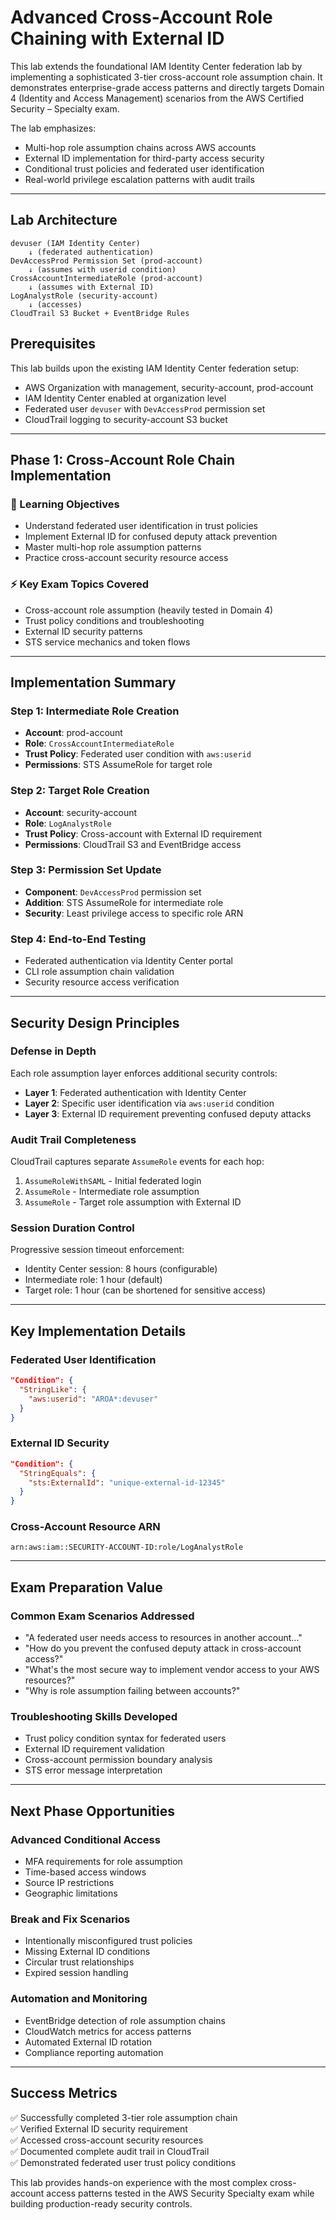 # Advanced Cross-Account Role Chaining with External ID

This lab extends the foundational IAM Identity Center federation lab by implementing a sophisticated 3-tier cross-account role assumption chain. It demonstrates enterprise-grade access patterns and directly targets Domain 4 (Identity and Access Management) scenarios from the AWS Certified Security – Specialty exam.

The lab emphasizes:
- Multi-hop role assumption chains across AWS accounts
- External ID implementation for third-party access security
- Conditional trust policies and federated user identification
- Real-world privilege escalation patterns with audit trails

---

## Lab Architecture

```
devuser (IAM Identity Center)
    ↓ (federated authentication)
DevAccessProd Permission Set (prod-account)
    ↓ (assumes with userid condition)
CrossAccountIntermediateRole (prod-account)
    ↓ (assumes with External ID)
LogAnalystRole (security-account)
    ↓ (accesses)
CloudTrail S3 Bucket + EventBridge Rules
```

## Prerequisites

This lab builds upon the existing IAM Identity Center federation setup:
- AWS Organization with management, security-account, prod-account
- IAM Identity Center enabled at organization level
- Federated user `devuser` with `DevAccessProd` permission set
- CloudTrail logging to security-account S3 bucket

---

## Phase 1: Cross-Account Role Chain Implementation

### 🎯 Learning Objectives
- Understand federated user identification in trust policies
- Implement External ID for confused deputy attack prevention
- Master multi-hop role assumption patterns
- Practice cross-account security resource access

### ⚡ Key Exam Topics Covered
- Cross-account role assumption (heavily tested in Domain 4)
- Trust policy conditions and troubleshooting
- External ID security patterns
- STS service mechanics and token flows

---

## Implementation Summary

### Step 1: Intermediate Role Creation
- **Account**: prod-account
- **Role**: `CrossAccountIntermediateRole`
- **Trust Policy**: Federated user condition with `aws:userid`
- **Permissions**: STS AssumeRole for target role

### Step 2: Target Role Creation  
- **Account**: security-account
- **Role**: `LogAnalystRole`
- **Trust Policy**: Cross-account with External ID requirement
- **Permissions**: CloudTrail S3 and EventBridge access

### Step 3: Permission Set Update
- **Component**: `DevAccessProd` permission set
- **Addition**: STS AssumeRole for intermediate role
- **Security**: Least privilege access to specific role ARN

### Step 4: End-to-End Testing
- Federated authentication via Identity Center portal
- CLI role assumption chain validation
- Security resource access verification

---

## Security Design Principles

### Defense in Depth
Each role assumption layer enforces additional security controls:
- **Layer 1**: Federated authentication with Identity Center
- **Layer 2**: Specific user identification via `aws:userid` condition
- **Layer 3**: External ID requirement preventing confused deputy attacks

### Audit Trail Completeness
CloudTrail captures separate `AssumeRole` events for each hop:
1. `AssumeRoleWithSAML` - Initial federated login
2. `AssumeRole` - Intermediate role assumption
3. `AssumeRole` - Target role assumption with External ID

### Session Duration Control
Progressive session timeout enforcement:
- Identity Center session: 8 hours (configurable)
- Intermediate role: 1 hour (default)
- Target role: 1 hour (can be shortened for sensitive access)

---

## Key Implementation Details

### Federated User Identification
```json
"Condition": {
  "StringLike": {
    "aws:userid": "AROA*:devuser"
  }
}
```

### External ID Security
```json
"Condition": {
  "StringEquals": {
    "sts:ExternalId": "unique-external-id-12345"
  }
}
```

### Cross-Account Resource ARN
```
arn:aws:iam::SECURITY-ACCOUNT-ID:role/LogAnalystRole
```

---

## Exam Preparation Value

### Common Exam Scenarios Addressed
- "A federated user needs access to resources in another account..."
- "How do you prevent the confused deputy attack in cross-account access?"
- "What's the most secure way to implement vendor access to your AWS resources?"
- "Why is role assumption failing between accounts?"

### Troubleshooting Skills Developed
- Trust policy condition syntax for federated users
- External ID requirement validation
- Cross-account permission boundary analysis
- STS error message interpretation

---

## Next Phase Opportunities

### Advanced Conditional Access
- MFA requirements for role assumption
- Time-based access windows
- Source IP restrictions
- Geographic limitations

### Break and Fix Scenarios
- Intentionally misconfigured trust policies
- Missing External ID conditions
- Circular trust relationships
- Expired session handling

### Automation and Monitoring
- EventBridge detection of role assumption chains
- CloudWatch metrics for access patterns
- Automated External ID rotation
- Compliance reporting automation

---

## Success Metrics

✅ Successfully completed 3-tier role assumption chain  
✅ Verified External ID security requirement  
✅ Accessed cross-account security resources  
✅ Documented complete audit trail in CloudTrail  
✅ Demonstrated federated user trust policy conditions  

This lab provides hands-on experience with the most complex cross-account access patterns tested in the AWS Security Specialty exam while building production-ready security controls.